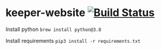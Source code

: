 # **keeper-website** [![Build Status](https://travis-ci.org/hkyplyr/keeper-website.svg?branch=master)](https://travis-ci.org/hkyplyr/keeper-website)
Install python
`brew install python@3.8`

Install requirements
`pip3 install -r requirements.txt`
